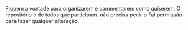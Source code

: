 Fiquem a vontade para organizarem e commentarem como quiserem. O repositório é de todos que participam. não precisa pedir o Fal permissão para fazer qualquer alteração.
